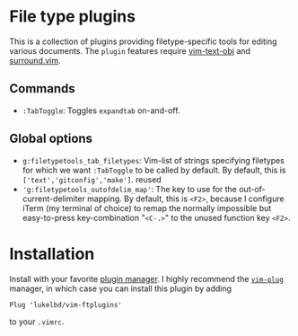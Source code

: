 # File type plugins
This is a collection of plugins providing filetype-specific tools
for editing various documents. The `plugin` features require
[vim-text-obj]() and [surround.vim]().

## Commands
* `:TabToggle`: Toggles `expandtab` on-and-off.

## Global options
* `g:filetypetools_tab_filetypes`: Vim-list of strings specifying
  filetypes for which we want `:TabToggle` to be called by default.
  By default, this is `['text','gitconfig','make']`.
  reused
* `'g:filetypetools_outofdelim_map'`: The key to use for the
  out-of-current-delimiter mapping. By default, this is `<F2>`,
  because I configure iTerm (my terminal of choice) to remap
  the normally impossible but easy-to-press key-combination
  "`<C-.>`" to the unused function key `<F2>`.

# Installation
Install with your favorite [plugin manager](https://vi.stackexchange.com/questions/388/what-is-the-difference-between-the-vim-plugin-managers).
I highly recommend the [`vim-plug`](https://github.com/junegunn/vim-plug) manager,
in which case you can install this plugin by adding
```
Plug 'lukelbd/vim-ftplugins'
```
to your `.vimrc`.

